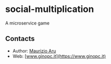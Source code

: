 # social-multiplication

A microservice game

## Contacts

 * Author: [Maurizio Aru](https://github.com/ginopc)
 * Web: [www.ginopc.it](https://www.ginopc.it)
